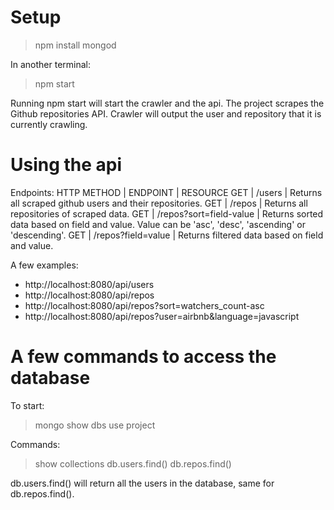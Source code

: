 # Setup

> npm install
> mongod

In another terminal:

> npm start

Running npm start will start the crawler and the api.
The project scrapes the Github repositories API. Crawler will output the user and repository that it is currently crawling.

# Using the api

Endpoints:
HTTP METHOD | ENDPOINT | RESOURCE
GET | /users | Returns all scraped github users and their repositories.
GET | /repos | Returns all repositories of scraped data.
GET | /repos?sort=field-value | Returns sorted data based on field and value. Value can be 'asc', 'desc', 'ascending' or 'descending'.
GET | /repos?field=value | Returns filtered data based on field and value.

A few examples:

* http://localhost:8080/api/users
* http://localhost:8080/api/repos
* http://localhost:8080/api/repos?sort=watchers_count-asc
* http://localhost:8080/api/repos?user=airbnb&language=javascript

# A few commands to access the database

To start:

> mongo
> show dbs
> use project

Commands:

> show collections
> db.users.find()
> db.repos.find()

db.users.find() will return all the users in the database, same for db.repos.find().
